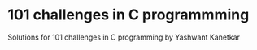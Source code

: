 # 101 challenges in C programmming
Solutions for 101 challenges in C programming by Yashwant Kanetkar
